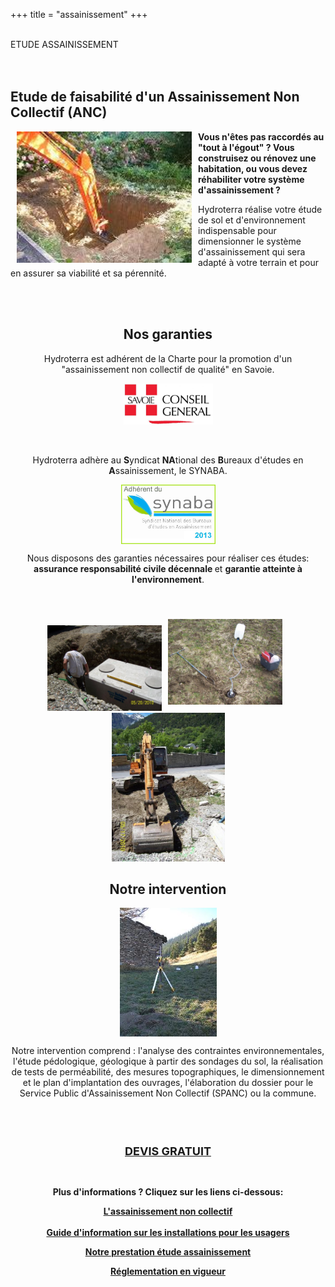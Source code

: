 
+++
title = "assainissement"
+++
<br />
 <br />
   <div class="title-01">
    <a>ETUDE ASSAINISSEMENT</a>
  </div>

<br />
 <br />


<div class="part700 ">
<h2>Etude de faisabilité d'un Assainissement Non Collectif (ANC)</h2>
<img class="bordure" style="float: left; margin-right: 10px; margin-left: 10px;" src="/img/tracto.jpg" alt="" width="280" height="210" /><strong>Vous n'êtes pas raccordés au "tout à l'égout" ? Vous construisez ou rénovez une habitation, ou vous devez réhabiliter votre système d'assainissement ?</strong>
<p>Hydroterra réalise votre étude de sol et d'environnement indispensable pour dimensionner le système d'assainissement qui sera adapté à votre terrain et pour en assurer sa viabilité et sa pérennité.</p>
<br />
 <br />
 </div>
<div class="part900">
 
<div class="scol part300 ">
<h2 style="text-align: center;">Nos garanties</h2>
<p style="text-align: center;">Hydroterra est adhérent de la Charte pour la promotion d'un "assainissement non collectif de qualité" en Savoie.</p>
<p style="text-align: center;"><img class="bordure" src="/img/logo_cg73.jpg" alt="" width="143" height="66" /></p>
<br />
<p style="text-align: center;">Hydroterra adhère au <strong>S</strong>yndicat <strong>NA</strong>tional des <strong>B</strong>ureaux d'études en <strong>A</strong>ssainissement, le SYNABA.</p>
<p><img  class="bordure" style="display: block; margin-left: auto; margin-right: auto;" src="/img/logo_adh_rent_du_synaba_2013.jpg" alt="" width="151" height="95" /></p>
<p style="text-align: center;">Nous disposons des garanties nécessaires pour réaliser ces études: <strong>assurance responsabilité civile décennale </strong>et <strong>garantie atteinte à l'environnement</strong>.</p>

</div>

<div class="scol part300 ">
<br />
	<p style="text-align: center;"><img class="bordure"  title="Fosse toutes eaux" src="/img/100_0591.jpg" alt="" width="183" height="137" /><img  class="bordure" style="margin: 10px;" title="Test de perméabilité - méthode Porchet" src="/img/100_2514.jpg" alt="" width="183" height="137" /><img  class="bordure" title="Sondage du sol au tractopelle" src="/img/100_0583.jpg" alt="" width="181" height="238" /></p>

</div>

<div class="scol part300 ">
<h2 style="text-align: center;">Notre intervention</h2>
<p><img  class="bordure" style="margin: 10px auto; display: block;" title="Mesures topographiques" src="/img/niveau_laser.jpg" alt="" width="155" height="206" /></p>
<p style="text-align: center;"></p>
<p style="text-align: center;">Notre intervention comprend : l'analyse des contraintes environnementales, l'étude pédologique, géologique à partir des sondages du sol, la réalisation de tests de perméabilité, des mesures topographiques, le dimensionnement et le plan d'implantation des ouvrages, l'élaboration du dossier pour le Service Public d'Assainissement Non Collectif (SPANC) ou la commune.</p></div>
<br />


</div>
<br />
<div class="part700 ">
<h2 style="font-size: 18px;text-align: center;"><a href="/contact/devis">DEVIS GRATUIT</a></h2>


<p style="text-align: center;"><strong><br /></strong></p>
<p style="text-align: center;"><strong>Plus d'informations ? Cliquez sur les liens ci-dessous:</strong></p>
<p style="text-align: center;"><strong><a href="/assainissement/anc">L'assainissement non collectif</a> <br /><br /><a href="/doc/12032-anc-guide-usagers-complet-02-10-12-light.pdf">Guide d'information sur les installations pour les usagers</a><br /></strong></p>
<p style="text-align: center;"><strong><a href="/assainissement/prestation">Notre prestation&nbsp;étude assainissement</a><br /></strong></p>
<p style="text-align: center;"><strong><a href="/assainissement/reglementation">Réglementation en vigueur</a><br /></strong></p></p>
</div>










